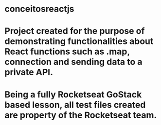 # conceitosreactjs

# Project created for the purpose of demonstrating functionalities about React functions such as .map, connection and sending data to a private API.
# Being a fully Rocketseat GoStack based lesson, all test files created are property of the Rocketseat team.
